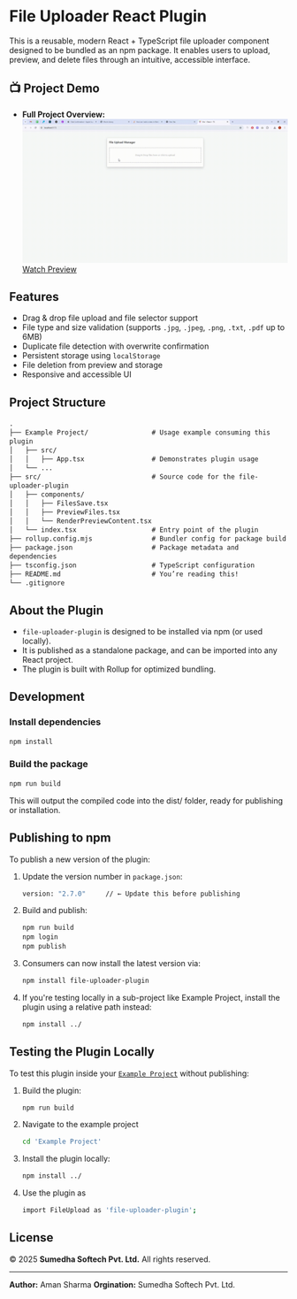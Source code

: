 # File Uploader React Plugin

This is a reusable, modern React + TypeScript file uploader component designed to be bundled as an npm package. It enables users to upload, preview, and delete files through an intuitive, accessible interface.


## 📺 Project Demo

- **Full Project Overview:**  
  ![File Uploader Package Project](./doc/file-uploader-package.gif)
   [Watch Preview](https://raw.githubusercontent.com/sumedha-softech/file-uploader-package/doc/file-uploader-package.mp4)

## Features

- Drag & drop file upload and file selector support
- File type and size validation (supports `.jpg`, `.jpeg`, `.png`, `.txt`, `.pdf` up to 6MB)
- Duplicate file detection with overwrite confirmation
- Persistent storage using `localStorage`
- File deletion from preview and storage
- Responsive and accessible UI

## Project Structure

```
.
├── Example Project/                # Usage example consuming this plugin
│   ├── src/
│   │   ├── App.tsx                 # Demonstrates plugin usage
│   └── ...
├── src/                            # Source code for the file-uploader-plugin
│   ├── components/
│   │   ├── FilesSave.tsx
│   │   ├── PreviewFiles.tsx
│   │   └── RenderPreviewContent.tsx
│   └── index.tsx                   # Entry point of the plugin
├── rollup.config.mjs               # Bundler config for package build
├── package.json                    # Package metadata and dependencies
├── tsconfig.json                   # TypeScript configuration
├── README.md                       # You’re reading this!
└── .gitignore
```

## About the Plugin

- `file-uploader-plugin` is designed to be installed via npm (or used locally).
- It is published as a standalone package, and can be imported into any React project.
- The plugin is built with Rollup for optimized bundling.

## Development

### Install dependencies

```sh
npm install
```

### Build the package

```sh
npm run build
```

This will output the compiled code into the dist/ folder, ready for publishing or installation.

## Publishing to npm

To publish a new version of the plugin:

1. Update the version number in `package.json`:

    ```sh
   version: "2.7.0"     // ← Update this before publishing
   ```

2. Build and publish:

    ```sh
    npm run build
    npm login
    npm publish
   ```

3. Consumers can now install the latest version via:

    ```sh
    npm install file-uploader-plugin
    ```

4. If you're testing locally in a sub-project like Example Project, install the plugin using a relative path instead:

    ```sh
    npm install ../
    ```

## Testing the Plugin Locally

To test this plugin inside your [`Example Project`](Example%20Project) without publishing:

1. Build the plugin:

    ```sh
    npm run build
    ```

2. Navigate to the example project

    ```sh
    cd 'Example Project'
    ```

3. Install the plugin locally:

    ```sh
    npm install ../
    ```

4. Use the plugin as

    ```sh
    import FileUpload as 'file-uploader-plugin';
    ```

## License

© 2025 **Sumedha Softech Pvt. Ltd.** All rights reserved.

---

**Author:** Aman Sharma
**Orgination:** Sumedha Softech Pvt. Ltd.